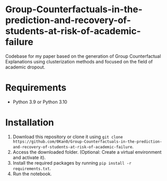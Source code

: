# Group-Counterfactuals-in-the-prediction-and-recovery-of-students-at-risk-of-academic-failure

Codebase for my paper based on the generation of Group Counterfactual Explanations using clusterization methods and focused on the field of academic dropout.

# Requirements
  - Python 3.9 or Python 3.10

# Installation
  1. Download this repository or clone it using `git clone https://github.com/0Kan0/Group-Counterfactuals-in-the-prediction-and-recovery-of-students-at-risk-of-academic-failure`.
  2. Access the downloaded folder. (Optional: Create a virtual environment and activate it).
  3. Install the required packages by running `pip install -r requirements.txt`.
  4. Run the notebook.
